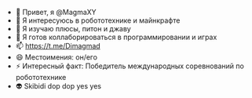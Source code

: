 - 👋 Привет, я @MagmaXY
- 👀 Я интересуюсь в робототехнике и майнкрафте
- 🌱 Я изучаю плюсы, питон и джаву
- 💞️ Я готов коллаборироваться в программировании и играх
- 📫 https://t.me/Dimagmad
- 😄 Местоимения: он/его
- ⚡ Интересный факт: Победитель международных соревнований по робототехнике
- 👽 Skibidi dop dop yes yes
<!---
MagmaXY/MagmaXY is a ✨ special ✨ repository because its `README.md` (this file) appears on your GitHub profile.
You can click the Preview link to take a look at your changes.
--->
